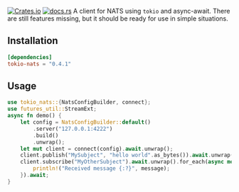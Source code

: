 [![Crates.io](https://img.shields.io/crates/v/tokio-nats.svg)](https://crates.io/crates/tokio-nats)
[![docs.rs](https://docs.rs/tokio-nats/badge.svg)](https://docs.rs/tokio-nats)
A client for NATS using `tokio` and async-await.
There are still features missing, but it should be ready for use in simple situations.
## Installation
```toml
[dependencies]
tokio-nats = "0.4.1"
```
## Usage
```rust
use tokio_nats::{NatsConfigBuilder, connect};
use futures_util::StreamExt;
async fn demo() {
    let config = NatsConfigBuilder::default()
        .server("127.0.0.1:4222")
        .build()
        .unwrap();
    let mut client = connect(config).await.unwrap();
    client.publish("MySubject", "hello world".as_bytes()).await.unwrap();
    client.subscribe("MyOtherSubject").await.unwrap().for_each(async move |message| {
        println!("Received message {:?}", message);
    }).await;
}
```